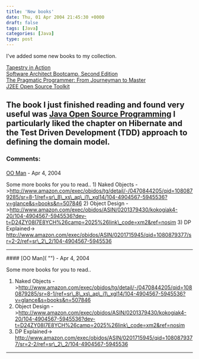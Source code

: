 ```yaml
---
title: 'New books'
date: Thu, 01 Apr 2004 21:45:30 +0000
draft: false
tags: [Java]
categories: [Java]
type: post
---
```


I've added some new books to my collection.

[Tapestry in Action](http://www.amazon.com/exec/obidos/tg/detail/-/1932394117/qid=1080873665/sr=8-1/ref=sr_8_xs_ap_i1_xgl14/104-1440876-9828704?v=glance&s=books&n=507846)  
[Software Architect Bootcamp, Second Edition](http://www.amazon.com/exec/obidos/tg/detail/-/0131412272/qid=1080873741/sr=1-1/ref=sr_1_1/104-1440876-9828704?v=glance&s=books)  
[The Pragmatic Programmer: From Journeyman to Master](http://www.amazon.com/exec/obidos/ASIN/020161622X/qid=1080873781/sr=2-1/ref=sr_2_1/104-1440876-9828704)  
[J2EE Open Source Toolkit](http://www.amazon.com/exec/obidos/tg/detail/-/0471444359/qid=1080873840/sr=1-1/ref=sr_1_1/104-1440876-9828704?v=glance&s=books)

The book I just finished reading and found very useful was [Java Open Source Programming](http://www.amazon.com/exec/obidos/tg/detail/-/0471463620/qid=1080873972/sr=1-1/ref=sr_1_1/104-1440876-9828704?v=glance&s=books) I particularly liked the chapter on Hibernate and the Test Driven Development (TDD) approach to defining the domain model.
---
### Comments:
#### 
[OO Man]( "") - <time datetime="2004-04-01 23:17:54">Apr 4, 2004</time>

Some more books for you to read.. 1) Naked Objects ->http://www.amazon.com/exec/obidos/tg/detail/-/0470844205/qid=1080879285/sr=8-1/ref=sr\_8\_xs\_ap\_i1\_xgl14/104-4904567-5945536?v=glance&s=books&n=507846 2) Object Design ->http://www.amazon.com/exec/obidos/ASIN/0201379430/kokogiak4-20/104-4904567-5945536?dev-t=D24ZY08I7E8YCH%26camp=2025%26link\_code=xm2&ref=nosim 3) DP Explained-> http://www.amazon.com/exec/obidos/ASIN/0201715945/qid=1080879377/sr=2-2/ref=sr\_2\_2/104-4904567-5945536
<hr />
#### 
[OO Man]( "") - <time datetime="2004-04-01 23:18:29">Apr 4, 2004</time>

Some more books for you to read..  
1) Naked Objects ->http://www.amazon.com/exec/obidos/tg/detail/-/0470844205/qid=1080879285/sr=8-1/ref=sr\_8\_xs\_ap\_i1\_xgl14/104-4904567-5945536?v=glance&s=books&n=507846  
2) Object Design ->http://www.amazon.com/exec/obidos/ASIN/0201379430/kokogiak4-20/104-4904567-5945536?dev-t=D24ZY08I7E8YCH%26camp=2025%26link\_code=xm2&ref=nosim  
3) DP Explained-> http://www.amazon.com/exec/obidos/ASIN/0201715945/qid=1080879377/sr=2-2/ref=sr\_2\_2/104-4904567-5945536
<hr />
